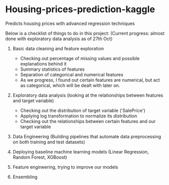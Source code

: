 # Housing-prices-prediction-kaggle
 Predicts housing prices with advanced regression techniques

Below is a checklist of things to do in this project: (Current progress: almost done with exploratory data analysis as of 27th Oct)
1. Basic data cleaning and feature exploration
   - Checking out percentage of missing values and possible explanations behind it
   - Summary statistics of features
   - Separation of categorical and numerical features
   - As we progress, I found out certain features are numerical, but act as categorical, which will be dealt with later on.
     
2. Exploratory data analysis (looking at the relationships between features and target variable)
   - Checking out the distribution of target variable ('SalePrice')
   - Applying log transformation to normalize its distribution
   - Checking out the relationships between certain features and our target variable
     
3. Data Engineering (Building pipelines that automate data preprocessing on both training and test datasets)
4. Deploying baseline machine learning models (Linear Regression, Random Forest, XGBoost)
5. Feature engineering, trying to improve our models
6. Ensembling

